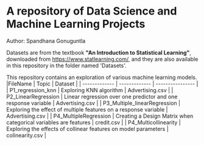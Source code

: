 # A repository of Data Science and Machine Learning Projects
Author: Spandhana Gonuguntla

Datasets are from the textbook **"An Introduction to Statistical Learning"**, downloaded from https://www.statlearning.com/, and they are also available in this repository in the folder named 'Datasets'.

This repository contains an exploration of various machine learning models. 
|FileName       | Topic         |  Dataset         |
| ------------- | ------------- | ---------------- |
| P1_regression_knn  | Exploring KNN algorithm  | Advertising.csv  |
| P2_LinearRegression  | Linear regression over one predictor and one response variable | Advertising.csv  |
| P3_Multiple_linearRegression  | Exploring the effect of multiple features on a response variable  | Advertising.csv  |
| P4_MultipleRegression  | Creating a Design Matrix when categorical variables are features  | credit.csv  |
| P4_Multicollinearity  | Exploring the effects of collinear features on model parameters  | colinearity.csv  |

